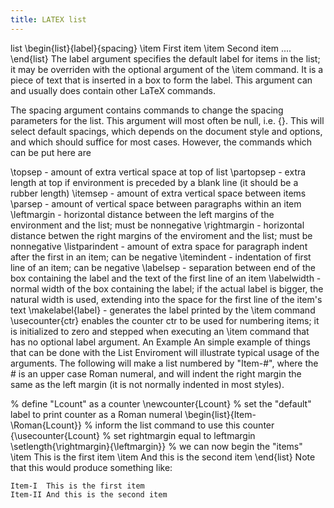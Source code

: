 ```yaml
---
title: LATEX list
---
```


list
 \begin{list}{label}{spacing}
 \item First item
 \item Second item
 ....
 \end{list}
The label argument specifies the default label for items in the list; it may be overriden with the optional argument of the \item command. It is a piece of text that is inserted in a box to form the label. This argument can and usually does contain other LaTeX commands.

The spacing argument contains commands to change the spacing parameters for the list. This argument will most often be null, i.e. {}. This will select default spacings, which depends on the document style and options, and which should suffice for most cases. However, the commands which can be put here are

\topsep - amount of extra vertical space at top of list
\partopsep - extra length at top if environment is preceded by a blank line (it should be a rubber length)
\itemsep - amount of extra vertical space between items
\parsep - amount of vertical space between paragraphs within an item
\leftmargin - horizontal distance between the left margins of the environment and the list; must be nonnegative
\rightmargin - horizontal distance betwen the right margins of the enviroment and the list; must be nonnegative
\listparindent - amount of extra space for paragraph indent after the first in an item; can be negative
\itemindent - indentation of first line of an item; can be negative
\labelsep - separation between end of the box containing the label and the text of the first line of an item
\labelwidth - normal width of the box containing the label; if the actual label is bigger, the natural width is used, extending into the space for the first line of the item's text
\makelabel{label} - generates the label printed by the \item command
\usecounter{ctr} enables the counter ctr to be used for numbering items; it is initialized to zero and stepped when executing an \item command that has no optional label argument.
An Example
An simple example of things that can be done with the List Enviroment will illustrate typical usage of the arguments. The following will make a list numbered by "Item-#", where the # is an upper case Roman numeral, and will indent the right margin the same as the left margin (it is not normally indented in most styles).

  %    define "Lcount" as a counter
  \newcounter{Lcount}
  %    set the "default" label to print counter as a Roman numeral 
  \begin{list}{Item-\Roman{Lcount}}
  %    inform the list command to use this counter
    {\usecounter{Lcount}
  %    set rightmargin equal to leftmargin
    \setlength{\rightmargin}{\leftmargin}}
  %    we can now begin the "items"
  \item This is the first item
  \item And this is the second item
  \end{list}
Note that this would produce something like:

    Item-I  This is the first item
    Item-II And this is the second item
